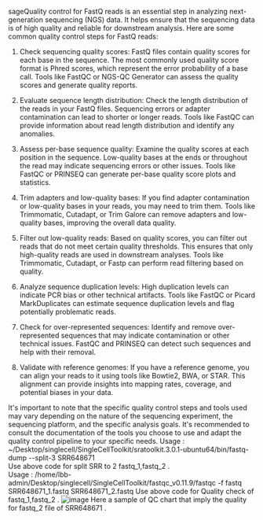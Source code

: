sageQuality control for FastQ reads is an essential step in analyzing next-generation sequencing (NGS) data. It helps ensure that the sequencing data is of high quality and reliable for downstream analysis. Here are some common quality control steps for FastQ reads: 
    
1. Check sequencing quality scores: FastQ files contain quality scores for each base in the sequence. The most commonly used quality score format is Phred scores, which represent the error probability of a base call. Tools like FastQC or NGS-QC Generator can assess the quality scores and generate quality reports.   

2. Evaluate sequence length distribution: Check the length distribution of the reads in your FastQ files. Sequencing errors or adapter contamination can lead to shorter or longer reads. Tools like FastQC can provide information about read length distribution and identify any anomalies.   

3. Assess per-base sequence quality: Examine the quality scores at each position in the sequence. Low-quality bases at the ends or throughout the read may indicate sequencing errors or other issues. Tools like FastQC or PRINSEQ can generate per-base quality score plots and statistics.

4. Trim adapters and low-quality bases: If you find adapter contamination or low-quality bases in your reads, you may need to trim them. Tools like Trimmomatic, Cutadapt, or Trim Galore can remove adapters and low-quality bases, improving the overall data quality.

5. Filter out low-quality reads: Based on quality scores, you can filter out reads that do not meet certain quality thresholds. This ensures that only high-quality reads are used in downstream analyses. Tools like Trimmomatic, Cutadapt, or Fastp can perform read filtering based on quality. 

6. Analyze sequence duplication levels: High duplication levels can indicate PCR bias or other technical artifacts. Tools like FastQC or Picard MarkDuplicates can estimate sequence duplication levels and flag potentially problematic reads. 

7. Check for over-represented sequences: Identify and remove over-represented sequences that may indicate contamination or other technical issues. FastQC and PRINSEQ can detect such sequences and help with their removal. 
 
8. Validate with reference genomes: If you have a reference genome, you can align your reads to it using tools like Bowtie2, BWA, or STAR. This alignment can provide insights into mapping rates, coverage, and potential biases in your data. 

It's important to note that the specific quality control steps and tools used may vary depending on the nature of the sequencing experiment, the sequencing platform, and the specific analysis goals. It's recommended to consult the documentation of the tools you choose to use and adapt the quality control pipeline to your specific needs.
Usage : ~/Desktop/singlecell/SingleCellToolkit/sratoolkit.3.0.1-ubuntu64/bin/fastq-dump --split-3 SRR648671    
Use above code for split SRR to 2 fastq_1,fastq_2 .   
Usage : /home/lbb-admin/Desktop/singlecell/SingleCellToolkit/fastqc_v0.11.9/fastqc -f fastq SRR648671_1.fastq SRR648671_2.fastq 
Use above code for Quality check of fastq_1,fastq_2 .
![image](https://github.com/Siamak-salimy/Bulk-RNA-seq/assets/34867846/5ad7833d-3f84-4d0b-9ee0-8823a75b84ca)
Here a sample of QC chart that imply the quality for fastq_2 file  of SRR648671 .
